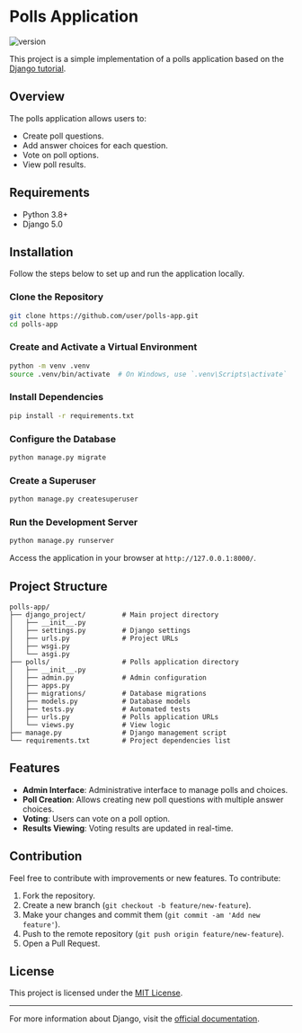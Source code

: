 # Polls Application
![version](https://img.shields.io/badge/version-v1.0.0-blue)

This project is a simple implementation of a polls application based on the [Django tutorial](https://docs.djangoproject.com/en/5.0/intro/tutorial01/).

## Overview
The polls application allows users to:
- Create poll questions.
- Add answer choices for each question.
- Vote on poll options.
- View poll results.

## Requirements

- Python 3.8+
- Django 5.0

## Installation

Follow the steps below to set up and run the application locally.

### Clone the Repository

```bash
git clone https://github.com/user/polls-app.git
cd polls-app
```

### Create and Activate a Virtual Environment

```bash
python -m venv .venv
source .venv/bin/activate  # On Windows, use `.venv\Scripts\activate`
```

### Install Dependencies

```bash
pip install -r requirements.txt
```

### Configure the Database

```bash
python manage.py migrate
```

### Create a Superuser

```bash
python manage.py createsuperuser
```

### Run the Development Server

```bash
python manage.py runserver
```

Access the application in your browser at `http://127.0.0.1:8000/`.

## Project Structure

```plaintext
polls-app/
├── django_project/         # Main project directory
│   ├── __init__.py
│   ├── settings.py         # Django settings
│   ├── urls.py             # Project URLs
│   ├── wsgi.py
│   └── asgi.py
├── polls/                  # Polls application directory
│   ├── __init__.py
│   ├── admin.py            # Admin configuration
│   ├── apps.py
│   ├── migrations/         # Database migrations
│   ├── models.py           # Database models
│   ├── tests.py            # Automated tests
│   ├── urls.py             # Polls application URLs
│   └── views.py            # View logic
├── manage.py               # Django management script
└── requirements.txt        # Project dependencies list
```

## Features

- **Admin Interface**: Administrative interface to manage polls and choices.
- **Poll Creation**: Allows creating new poll questions with multiple answer choices.
- **Voting**: Users can vote on a poll option.
- **Results Viewing**: Voting results are updated in real-time.

## Contribution

Feel free to contribute with improvements or new features. To contribute:

1. Fork the repository.
2. Create a new branch (`git checkout -b feature/new-feature`).
3. Make your changes and commit them (`git commit -am 'Add new feature'`).
4. Push to the remote repository (`git push origin feature/new-feature`).
5. Open a Pull Request.

## License

This project is licensed under the [MIT License](LICENSE).

---

For more information about Django, visit the [official documentation](https://docs.djangoproject.com/en/5.0/).
```
